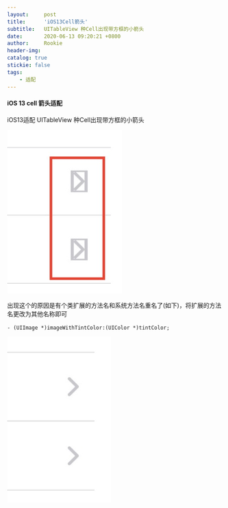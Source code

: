 ```yaml
---
layout:     post
title:      'iOS13Cell箭头'
subtitle:  	UITableView 种Cell出现带方框的小箭头
date:       2020-06-13 09:20:21 +0800
author:     Rookie
header-img: 
catalog: true
stickie: false
tags:
    - 适配
---
```



#### iOS 13 cell 箭头适配

iOS13适配 UITableView 种Cell出现带方框的小箭头

![项目1](/img/20200613/1.png)

出现这个的原因是有个类扩展的方法名和系统方法名重名了(如下)，将扩展的方法名更改为其他名称即可

```
- (UIImage *)imageWithTintColor:(UIColor *)tintColor;
```

![项目](/img/20200613/2.png)